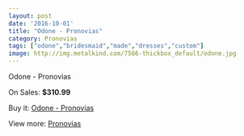 ```yaml
---
layout: post
date: '2016-10-01'
title: "Odone - Pronovias"
category: Pronovias
tags: ["odone","bridesmaid","made","dresses","custom"]
image: http://img.metalkind.com/7566-thickbox_default/odone.jpg
---
```

Odone - Pronovias

On Sales: **$310.99**
<a href="https://www.metalkind.com/en/pronovias/3353-odone.html"><amp-img layout="responsive" width="600" height="600" src="//img.metalkind.com/7566-thickbox_default/odone.jpg" alt="Odone - Pronovias 0" /></a>
<a href="https://www.metalkind.com/en/pronovias/3353-odone.html"><amp-img layout="responsive" width="600" height="600" src="//img.metalkind.com/7567-thickbox_default/odone.jpg" alt="Odone - Pronovias 1" /></a>
<a href="https://www.metalkind.com/en/pronovias/3353-odone.html"><amp-img layout="responsive" width="600" height="600" src="//img.metalkind.com/7568-thickbox_default/odone.jpg" alt="Odone - Pronovias 2" /></a>
<a href="https://www.metalkind.com/en/pronovias/3353-odone.html"><amp-img layout="responsive" width="600" height="600" src="//img.metalkind.com/7569-thickbox_default/odone.jpg" alt="Odone - Pronovias 3" /></a>

Buy it: [Odone - Pronovias](https://www.metalkind.com/en/pronovias/3353-odone.html "Odone - Pronovias")

View more: [Pronovias](https://www.metalkind.com/en/103-pronovias "Pronovias")